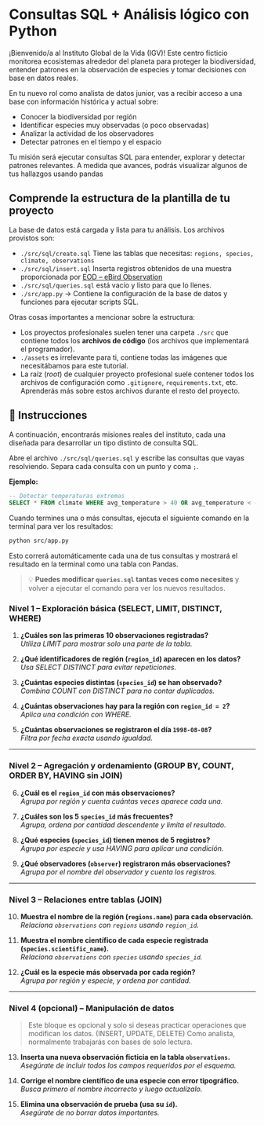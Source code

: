 # Consultas SQL + Análisis lógico con Python

¡Bienvenido/a al Instituto Global de la Vida (IGV)! Este centro ficticio monitorea ecosistemas alrededor del planeta para proteger la biodiversidad, entender patrones en la observación de especies y tomar decisiones con base en datos reales.

En tu nuevo rol como analista de datos junior, vas a recibir acceso a una base con información histórica y actual sobre:

- Conocer la biodiversidad por región
- Identificar especies muy observadas (o poco observadas)
- Analizar la actividad de los observadores
- Detectar patrones en el tiempo y el espacio

Tu misión será ejecutar consultas SQL para entender, explorar y detectar patrones relevantes. A medida que avances, podrás visualizar algunos de tus hallazgos usando pandas


## Comprende la estructura de la plantilla de tu proyecto

La base de datos está cargada y lista para tu análisis. Los archivos provistos son:

- `./src/sql/create.sql` Tiene las tablas que necesitas: `regions, species, climate, observations`
- `./src/sql/insert.sql` Inserta registros obtenidos de una muestra proporcionada por [EOD – eBird Observation](https://www.gbif.org/occurrence)
- `./src/sql/queries.sql` está vacío y listo para que lo llenes.
- `./src/app.py` → Contiene la configuración de la base de datos y funciones para ejecutar scripts SQL.

Otras cosas importantes a mencionar sobre la estructura:

- Los proyectos profesionales suelen tener una carpeta `./src` que contiene todos los **archivos de código** (los archivos que implementará el programador).
- `./assets` es irrelevante para ti, contiene todas las imágenes que necesitábamos para este tutorial.
- La raíz (*root*) de cualquier proyecto profesional suele contener todos los archivos de configuración como `.gitignore`, `requirements.txt`, etc. Aprenderás más sobre estos archivos durante el resto del proyecto.


## 📝 Instrucciones

A continuación, encontrarás misiones reales del instituto, cada una diseñada para desarrollar un tipo distinto de consulta SQL.

Abre el archivo `./src/sql/queries.sql` y escribe las consultas que vayas resolviendo. Separa cada consulta con un punto y coma `;`.

**Ejemplo:**
```sql
-- Detectar temperaturas extremas
SELECT * FROM climate WHERE avg_temperature > 40 OR avg_temperature < -10;
```

Cuando termines una o más consultas, ejecuta el siguiente comando en la terminal para ver los resultados:

```bash
python src/app.py
```

Esto correrá automáticamente cada una de tus consultas y mostrará el resultado en la terminal como una tabla con Pandas.

> 💡 **Puedes modificar `queries.sql` tantas veces como necesites** y volver a ejecutar el comando para ver los nuevos resultados.

### Nivel 1 – Exploración básica (SELECT, LIMIT, DISTINCT, WHERE)

1. **¿Cuáles son las primeras 10 observaciones registradas?**  
   _Utiliza LIMIT para mostrar solo una parte de la tabla._

2. **¿Qué identificadores de región (`region_id`) aparecen en los datos?**  
   _Usa SELECT DISTINCT para evitar repeticiones._

3. **¿Cuántas especies distintas (`species_id`) se han observado?**  
   _Combina COUNT con DISTINCT para no contar duplicados._

4. **¿Cuántas observaciones hay para la región con `region_id = 2`?**  
   _Aplica una condición con WHERE._

5. **¿Cuántas observaciones se registraron el día `1998-08-08`?**  
   _Filtra por fecha exacta usando igualdad._

---

### Nivel 2 – Agregación y ordenamiento (GROUP BY, COUNT, ORDER BY, HAVING sin JOIN)

6. **¿Cuál es el `region_id` con más observaciones?**  
   _Agrupa por región y cuenta cuántas veces aparece cada una._

7. **¿Cuáles son los 5 `species_id` más frecuentes?**  
   _Agrupa, ordena por cantidad descendente y limita el resultado._

8. **¿Qué especies (`species_id`) tienen menos de 5 registros?**  
   _Agrupa por especie y usa HAVING para aplicar una condición._
   
9. **¿Qué observadores (`observer`) registraron más observaciones?**  
    _Agrupa por el nombre del observador y cuenta los registros._

---

### Nivel 3 – Relaciones entre tablas (JOIN)

10. **Muestra el nombre de la región (`regions.name`) para cada observación.**  
    _Relaciona `observations` con `regions` usando `region_id`._

11. **Muestra el nombre científico de cada especie registrada (`species.scientific_name`).**  
    _Relaciona `observations` con `species` usando `species_id`._

12. **¿Cuál es la especie más observada por cada región?**  
    _Agrupa por región y especie, y ordena por cantidad._

---

### Nivel 4 (opcional) – Manipulación de datos

> Este bloque es opcional y solo si deseas practicar operaciones que modifican los datos. (INSERT, UPDATE, DELETE) 
> Como analista, normalmente trabajarás con bases de solo lectura.

13. **Inserta una nueva observación ficticia en la tabla `observations`.**  
    _Asegúrate de incluir todos los campos requeridos por el esquema._

14. **Corrige el nombre científico de una especie con error tipográfico.**  
    _Busca primero el nombre incorrecto y luego actualízalo._

15. **Elimina una observación de prueba (usa su `id`).**  
    _Asegúrate de no borrar datos importantes._








